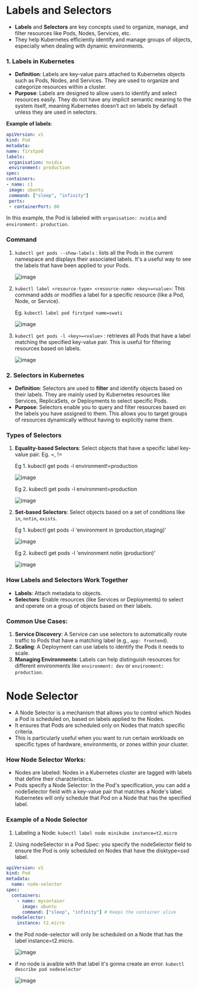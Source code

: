 # Labels and Selectors

- **Labels** and **Selectors** are key concepts used to organize, manage, and filter resources like Pods, Nodes, Services, etc. 
- They help Kubernetes efficiently identify and manage groups of objects, especially when dealing with dynamic environments.

### 1. **Labels in Kubernetes**
   - **Definition**: Labels are key-value pairs attached to Kubernetes objects such as Pods, Nodes, and Services. They are used to organize and categorize resources within a cluster.
   - **Purpose**: Labels are designed to allow users to identify and select resources easily. They do not have any implicit semantic meaning to the system itself, meaning Kubernetes doesn’t act on labels by default unless they are used in selectors.
   
   **Example of labels**:
   
   ```yaml
apiVersion: v1
kind: Pod
metadata:
  name: firstpod
  labels:
    organisation: nvidia
    environment: production
spec:
  containers:
  - name: c1
    image: ubuntu
    command: ["sleep", "infinity"]
    ports:
    - containerPort: 80

   ```

   In this example, the Pod is labeled with `organisation: nvidia` and `environment: production`.

### Command
1. `kubectl get pods --show-labels` : lists all the Pods in the current namespace and displays their associated labels. It's a useful way to see the labels that have been applied to your Pods.

   ![image](https://github.com/user-attachments/assets/9941940e-b64f-4412-b18a-47f470c5dd16)

2. `kubectl label <resource-type> <resource-name> <key>=<value>`: This command adds or modifies a label for a specific resource (like a Pod, Node, or Service).
  
    Eg. `kubectl label pod firstpod name=swati`
         
     ![image](https://github.com/user-attachments/assets/10f365fc-af9a-4743-86c3-a12d911af77f)

4. `kubectl get pods -l <key>=<value>` : retrieves all Pods that have a label matching the specified key-value pair. This is useful for filtering resources based on labels.
  
   ![image](https://github.com/user-attachments/assets/3ca1a84b-08d3-4274-9750-0ef6a1cc24ea)

### 2. **Selectors in Kubernetes**
   - **Definition**: Selectors are used to **filter** and identify objects based on their labels. They are mainly used by Kubernetes resources like Services, ReplicaSets, or Deployments to select specific Pods.
   - **Purpose**: Selectors enable you to query and filter resources based on the labels you have assigned to them. This allows you to target groups of resources dynamically without having to explicitly name them.
     
### Types of Selectors
     
1. **Equality-based Selectors**: Select objects that have a specific label key-value pair. Eg. =, !=
       
   Eg 1. kubectl get pods -l environment!=production
       
    ![image](https://github.com/user-attachments/assets/3211819f-e239-4585-a210-913b56c4a814)

   Eg 2. kubectl get pods -l environment=production
     
     ![image](https://github.com/user-attachments/assets/4cdddc42-ba0c-40d1-b7bf-8a367567f253)

2. **Set-based Selectors**: Select objects based on a set of conditions like `in`, `notin`, `exists`.

   Eg 1.  kubectl get pods -l 'environment in (production,staging)'
     
     ![image](https://github.com/user-attachments/assets/ddf2a852-a401-46bb-8fef-ce2a8e5a0cb2)

   Eg 2. kubectl get pods -l 'environment notin (production)'
   
   ![image](https://github.com/user-attachments/assets/0ebfd91d-3f05-40b8-9155-113b6c54fdf0)
 
### **How Labels and Selectors Work Together**
   - **Labels**: Attach metadata to objects.
   - **Selectors**: Enable resources (like Services or Deployments) to select and operate on a group of objects based on their labels.

### **Common Use Cases**:
1. **Service Discovery**: A Service can use selectors to automatically route traffic to Pods that have a matching label (e.g., `app: frontend`).
2. **Scaling**: A Deployment can use labels to identify the Pods it needs to scale.
3. **Managing Environments**: Labels can help distinguish resources for different environments like `environment: dev` or `environment: production`.

# Node Selector

- A Node Selector is a mechanism that allows you to control which Nodes a Pod is scheduled on, based on labels applied to the Nodes. 
- It ensures that Pods are scheduled only on Nodes that match specific criteria. 
- This is particularly useful when you want to run certain workloads on specific types of hardware, environments, or zones within your cluster.

### **How Node Selector Works:**
- Nodes are labeled: Nodes in a Kubernetes cluster are tagged with labels that define their characteristics.
- Pods specify a Node Selector: In the Pod's specification, you can add a nodeSelector field with a key-value pair that matches a Node's label. Kubernetes will only schedule that Pod on a Node that has the specified label.

### Example of a Node Selector

1. Labeling a Node:  `kubectl label node minikube instance=t2.micro`

2. Using nodeSelector in a Pod Spec: you specify the nodeSelector field to ensure the Pod is only scheduled on Nodes that have the disktype=ssd label.

```yaml
apiVersion: v1
kind: Pod
metadata:
  name: node-selector
spec:
  containers:
    - name: mycontaier
      image: ubuntu
      command: ["sleep", "infinity"] # Keeps the container alive
  nodeSelector:
    instance: t2.micro

```
- the Pod node-selector will only be scheduled on a Node that has the label instance=t2.micro.
  
  ![image](https://github.com/user-attachments/assets/c8295333-fff0-4667-9531-fdc5d6fa7573)

- if  no node is avaible with that label it's gonna create an error. `kubectl describe pod nodeselector`
  
  ![image](https://github.com/user-attachments/assets/9512d9cc-5297-4b75-940e-f4509c36af9e)

